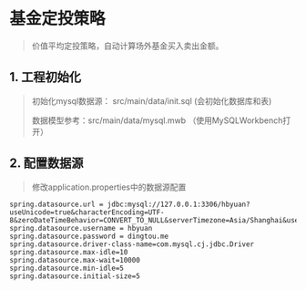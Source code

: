 # 基金定投策略
> 价值平均定投策略，自动计算场外基金买入卖出金额。

## 1. 工程初始化
> 初始化mysql数据源： src/main/data/init.sql (会初始化数据库和表)
>
> 数据模型参考：src/main/data/mysql.mwb （使用MySQLWorkbench打开）
>
## 2. 配置数据源
> 修改application.properties中的数据源配置
```
spring.datasource.url = jdbc:mysql://127.0.0.1:3306/hbyuan?useUnicode=true&characterEncoding=UTF-8&zeroDateTimeBehavior=CONVERT_TO_NULL&serverTimezone=Asia/Shanghai&useSSL=false
spring.datasource.username = hbyuan
spring.datasource.password = dingtou.me
spring.datasource.driver-class-name=com.mysql.cj.jdbc.Driver
spring.datasource.max-idle=10
spring.datasource.max-wait=10000
spring.datasource.min-idle=5
spring.datasource.initial-size=5
```
